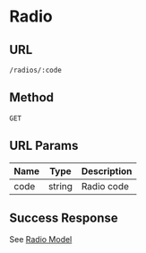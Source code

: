 # Radio

## URL
`/radios/:code`

## Method
`GET`

## URL Params
| Name | Type | Description |
| --- | --- | --- |
| code | string | Radio code |

## Success Response
See [Radio Model](../../response/radios.md)
